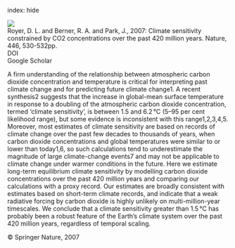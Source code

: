 index: hide

<div class="Citation">
    <div class="Citation-thumb CitationThumb-linked"  data-href="https://doi.org/10.1038/nature05699">
      <img src="https://static.claimspace.cloud/climate-study-static/refs/thumbs/10/Royer_et_al_2007-thumb.png" />
    </div>

  <div class="Citation-body">
    <div class="Citation-text">Royer, D. L. and Berner, R. A. and Park, J., 2007: Climate sensitivity constrained by CO2 concentrations over the past 420 million years. <span class="Article-journal">Nature, </span><span class="Article-volume">446, </span>530-532pp.</div>
    <div class="Citation-links">
      <div class="CitationLink" data-href="https://doi.org/10.1038/nature05699">
        <div class="CitationLink-icon CitationLink-Doi"></div>
        <div class="CitationLink-text">DOI</div>
      </div>
      <div class="CitationLink" data-href="https://scholar.google.com/scholar?q=10.1038/nature05699">
        <div class="CitationLink-icon CitationLink-Scholar"></div>
        <div class="CitationLink-text">Google Scholar</div>
      </div>
    </div>
  </div>
</div>

A firm understanding of the relationship between atmospheric carbon dioxide concentration and temperature is critical for interpreting past climate change and for predicting future climate change1. A recent synthesis2 suggests that the increase in global-mean surface temperature in response to a doubling of the atmospheric carbon dioxide concentration, termed ‘climate sensitivity’, is between 1.5 and 6.2 °C (5–95 per cent likelihood range), but some evidence is inconsistent with this range1,2,3,4,5. Moreover, most estimates of climate sensitivity are based on records of climate change over the past few decades to thousands of years, when carbon dioxide concentrations and global temperatures were similar to or lower than today1,6, so such calculations tend to underestimate the magnitude of large climate-change events7 and may not be applicable to climate change under warmer conditions in the future. Here we estimate long-term equilibrium climate sensitivity by modelling carbon dioxide concentrations over the past 420 million years and comparing our calculations with a proxy record. Our estimates are broadly consistent with estimates based on short-term climate records, and indicate that a weak radiative forcing by carbon dioxide is highly unlikely on multi-million-year timescales. We conclude that a climate sensitivity greater than 1.5 °C has probably been a robust feature of the Earth’s climate system over the past 420 million years, regardless of temporal scaling.

<div class="Citation-copy">
&copy; Springer Nature, 2007
</div>